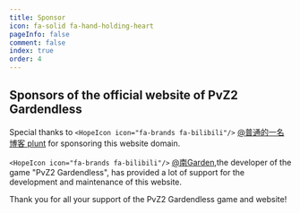 ```yaml
---
title: Sponsor
icon: fa-solid fa-hand-holding-heart
pageInfo: false
comment: false
index: true
order: 4
---
```

## Sponsors of the official website of PvZ2 Gardendless

Special thanks to `<HopeIcon icon="fa-brands fa-bilibili"/>` [@普通的一名博客 plunt](https://space.bilibili.com/451272694) for sponsoring this website domain.

<BiliBili bvid="BV1HE4m1d7nt"/>

`<HopeIcon icon="fa-brands fa-bilibili"/>` [@南Garden](https://space.bilibili.com/355909245),the developer of the game "PvZ2 Gardendless", has provided a lot of support for the development and maintenance of this website.

Thank you for all your support of the PvZ2 Gardendless game and website!
